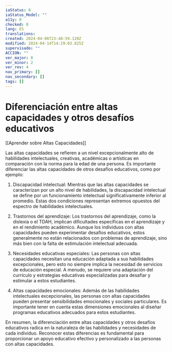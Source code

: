 ```yaml
---
iaStatus: 0
iaStatus_Model: ""
a11y: 0
checked: 0
lang: ES
translations: 
created: 2024-04-06T23:48:59.120Z
modified: 2024-04-14T14:29:03.825Z
supervisado: ""
ACCION: ""
ver_major: 0
ver_minor: 2
ver_rev: 4
nav_primary: []
nav_secondary: []
tags: []
---
```

# Diferenciación entre altas capacidades y otros desafíos educativos

[[Aprender sobre Altas Capacidades]]

Las altas capacidades se refieren a un nivel excepcionalmente alto de habilidades intelectuales, creativas, académicas o artísticas en comparación con la norma para la edad de una persona. Es importante diferenciar las altas capacidades de otros desafíos educativos, como por ejemplo:

1. Discapacidad intelectual: Mientras que las altas capacidades se caracterizan por un alto nivel de habilidades, la discapacidad intelectual se define por un funcionamiento intelectual significativamente inferior al promedio. Estas dos condiciones representan extremos opuestos del espectro de habilidades intelectuales.

2. Trastornos del aprendizaje: Los trastornos del aprendizaje, como la dislexia o el TDAH, implican dificultades específicas en el aprendizaje y en el rendimiento académico. Aunque los individuos con altas capacidades pueden experimentar desafíos educativos, estos generalmente no están relacionados con problemas de aprendizaje, sino más bien con la falta de estimulación intelectual adecuada.

3. Necesidades educativas especiales: Las personas con altas capacidades necesitan una educación adaptada a sus habilidades excepcionales, pero esto no siempre implica la necesidad de servicios de educación especial. A menudo, se requiere una adaptación del currículo y estrategias educativas especializadas para desafiar y estimular a estos estudiantes.

4. Altas capacidades emocionales: Además de las habilidades intelectuales excepcionales, las personas con altas capacidades pueden presentar sensibilidades emocionales y sociales particulares. Es importante tener en cuenta estas dimensiones emocionales al diseñar programas educativos adecuados para estos estudiantes.

En resumen, la diferenciación entre altas capacidades y otros desafíos educativos radica en la naturaleza de las habilidades y necesidades de cada individuo. Reconocer estas diferencias es fundamental para proporcionar un apoyo educativo efectivo y personalizado a las personas con altas capacidades.
